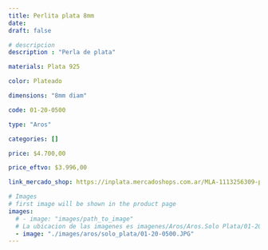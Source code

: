 ```yaml
---
title: Perlita plata 8mm
date: 
draft: false

# descripcion
description : "Perla de plata"

materials: Plata 925

color: Plateado

dimensions: "8mm diam"

code: 01-20-0500

type: "Aros"

categories: []

price: $4.700,00

price_eftvo: $3.996,00

link_mercado_shop: https://inplata.mercadoshops.com.ar/MLA-1113256309-perlita-plata-8mm-_JM

# Images
# first image will be shown in the product page
images:
  # - image: "images/path_to_image"
  # La ubicacion de las imagenes es imagenes/Aros/Aros.Solo Plata/01-20-0500-perlita-plata-8mm
  - image: "./images/aros/solo_plata/01-20-0500.JPG"
---
```

